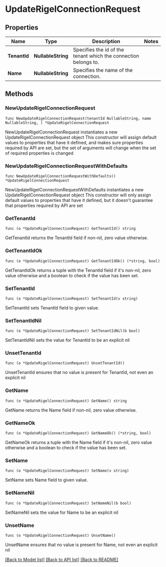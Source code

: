 # UpdateRigelConnectionRequest

## Properties

Name | Type | Description | Notes
------------ | ------------- | ------------- | -------------
**TenantId** | **NullableString** | Specifies the id of the tenant which the connection belongs to. | 
**Name** | **NullableString** | Specifies the name of the connection. | 

## Methods

### NewUpdateRigelConnectionRequest

`func NewUpdateRigelConnectionRequest(tenantId NullableString, name NullableString, ) *UpdateRigelConnectionRequest`

NewUpdateRigelConnectionRequest instantiates a new UpdateRigelConnectionRequest object
This constructor will assign default values to properties that have it defined,
and makes sure properties required by API are set, but the set of arguments
will change when the set of required properties is changed

### NewUpdateRigelConnectionRequestWithDefaults

`func NewUpdateRigelConnectionRequestWithDefaults() *UpdateRigelConnectionRequest`

NewUpdateRigelConnectionRequestWithDefaults instantiates a new UpdateRigelConnectionRequest object
This constructor will only assign default values to properties that have it defined,
but it doesn't guarantee that properties required by API are set

### GetTenantId

`func (o *UpdateRigelConnectionRequest) GetTenantId() string`

GetTenantId returns the TenantId field if non-nil, zero value otherwise.

### GetTenantIdOk

`func (o *UpdateRigelConnectionRequest) GetTenantIdOk() (*string, bool)`

GetTenantIdOk returns a tuple with the TenantId field if it's non-nil, zero value otherwise
and a boolean to check if the value has been set.

### SetTenantId

`func (o *UpdateRigelConnectionRequest) SetTenantId(v string)`

SetTenantId sets TenantId field to given value.


### SetTenantIdNil

`func (o *UpdateRigelConnectionRequest) SetTenantIdNil(b bool)`

 SetTenantIdNil sets the value for TenantId to be an explicit nil

### UnsetTenantId
`func (o *UpdateRigelConnectionRequest) UnsetTenantId()`

UnsetTenantId ensures that no value is present for TenantId, not even an explicit nil
### GetName

`func (o *UpdateRigelConnectionRequest) GetName() string`

GetName returns the Name field if non-nil, zero value otherwise.

### GetNameOk

`func (o *UpdateRigelConnectionRequest) GetNameOk() (*string, bool)`

GetNameOk returns a tuple with the Name field if it's non-nil, zero value otherwise
and a boolean to check if the value has been set.

### SetName

`func (o *UpdateRigelConnectionRequest) SetName(v string)`

SetName sets Name field to given value.


### SetNameNil

`func (o *UpdateRigelConnectionRequest) SetNameNil(b bool)`

 SetNameNil sets the value for Name to be an explicit nil

### UnsetName
`func (o *UpdateRigelConnectionRequest) UnsetName()`

UnsetName ensures that no value is present for Name, not even an explicit nil

[[Back to Model list]](../README.md#documentation-for-models) [[Back to API list]](../README.md#documentation-for-api-endpoints) [[Back to README]](../README.md)


